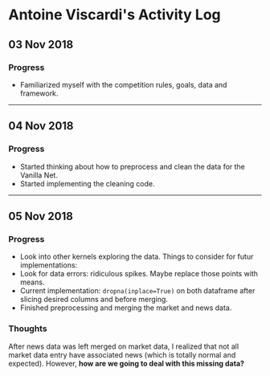 # Antoine Viscardi's Activity Log

## 03 Nov 2018
### Progress
- Familiarized myself with the competition rules, goals, data and framework.

-----
## 04 Nov 2018
### Progress
- Started thinking about how to preprocess and clean the data for the Vanilla Net.
- Started implementing the cleaning code.

-----
## 05 Nov 2018
### Progress
- Look into other kernels exploring the data. Things to consider for futur implementations:
- Look for data errors: ridiculous spikes. Maybe replace those points with means.
- Current implementation: `dropna(inplace=True)` on both dataframe after slicing desired columns and before merging.
- Finished preprocessing and merging the market and news data.

### Thoughts
After news data was left merged on market data, I realized that not all market data entry have associated news (which is totally normal and expected). However, **how are we going to deal with this missing data?**